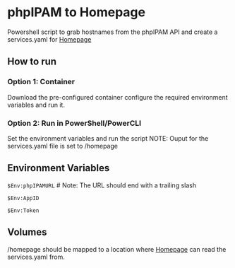 # phpIPAM to Homepage
Powershell script to grab hostnames from the phpIPAM API and create a services.yaml for [Homepage](https://gethomepage.dev/)

## How to run

### Option 1: Container

Download the pre-configured container configure the required environment variables and run it.

### Option 2: Run in PowerShell/PowerCLI

Set the environment variables and run the script
NOTE: Ouput for the services.yaml file is set to /homepage

## Environment Variables

`$Env:phpIPAMURL`         # Note: The URL should end with a trailing slash

`$Env:AppID`

`$Env:Token`

## Volumes

/homepage should be mapped to a location where [Homepage](https://gethomepage.dev/) can read the services.yaml from.
